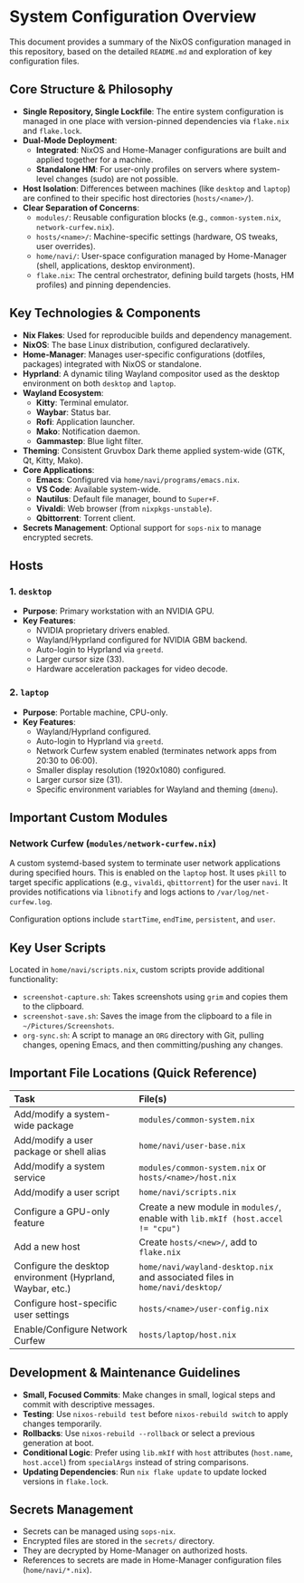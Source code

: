# System Configuration Overview

This document provides a summary of the NixOS configuration managed in this repository, based on the detailed `README.md` and exploration of key configuration files.

## Core Structure & Philosophy

- **Single Repository, Single Lockfile**: The entire system configuration is managed in one place with version-pinned dependencies via `flake.nix` and `flake.lock`.
- **Dual-Mode Deployment**:
  - **Integrated**: NixOS and Home-Manager configurations are built and applied together for a machine.
  - **Standalone HM**: For user-only profiles on servers where system-level changes (sudo) are not possible.
- **Host Isolation**: Differences between machines (like `desktop` and `laptop`) are confined to their specific host directories (`hosts/<name>/`).
- **Clear Separation of Concerns**:
  - `modules/`: Reusable configuration blocks (e.g., `common-system.nix`, `network-curfew.nix`).
  - `hosts/<name>/`: Machine-specific settings (hardware, OS tweaks, user overrides).
  - `home/navi/`: User-space configuration managed by Home-Manager (shell, applications, desktop environment).
  - `flake.nix`: The central orchestrator, defining build targets (hosts, HM profiles) and pinning dependencies.

## Key Technologies & Components

- **Nix Flakes**: Used for reproducible builds and dependency management.
- **NixOS**: The base Linux distribution, configured declaratively.
- **Home-Manager**: Manages user-specific configurations (dotfiles, packages) integrated with NixOS or standalone.
- **Hyprland**: A dynamic tiling Wayland compositor used as the desktop environment on both `desktop` and `laptop`.
- **Wayland Ecosystem**:
  - **Kitty**: Terminal emulator.
  - **Waybar**: Status bar.
  - **Rofi**: Application launcher.
  - **Mako**: Notification daemon.
  - **Gammastep**: Blue light filter.
- **Theming**: Consistent Gruvbox Dark theme applied system-wide (GTK, Qt, Kitty, Mako).
- **Core Applications**:
  - **Emacs**: Configured via `home/navi/programs/emacs.nix`.
  - **VS Code**: Available system-wide.
  - **Nautilus**: Default file manager, bound to `Super+F`.
  - **Vivaldi**: Web browser (from `nixpkgs-unstable`).
  - **Qbittorrent**: Torrent client.
- **Secrets Management**: Optional support for `sops-nix` to manage encrypted secrets.

## Hosts

### 1. `desktop`
- **Purpose**: Primary workstation with an NVIDIA GPU.
- **Key Features**:
  - NVIDIA proprietary drivers enabled.
  - Wayland/Hyprland configured for NVIDIA GBM backend.
  - Auto-login to Hyprland via `greetd`.
  - Larger cursor size (33).
  - Hardware acceleration packages for video decode.

### 2. `laptop`
- **Purpose**: Portable machine, CPU-only.
- **Key Features**:
  - Wayland/Hyprland configured.
  - Auto-login to Hyprland via `greetd`.
  - Network Curfew system enabled (terminates network apps from 20:30 to 06:00).
  - Smaller display resolution (1920x1080) configured.
  - Larger cursor size (31).
  - Specific environment variables for Wayland and theming (`dmenu`).

## Important Custom Modules

### Network Curfew (`modules/network-curfew.nix`)
A custom systemd-based system to terminate user network applications during specified hours. This is enabled on the `laptop` host. It uses `pkill` to target specific applications (e.g., `vivaldi`, `qbittorrent`) for the user `navi`. It provides notifications via `libnotify` and logs actions to `/var/log/net-curfew.log`.

Configuration options include `startTime`, `endTime`, `persistent`, and `user`.

## Key User Scripts

Located in `home/navi/scripts.nix`, custom scripts provide additional functionality:
- `screenshot-capture.sh`: Takes screenshots using `grim` and copies them to the clipboard.
- `screenshot-save.sh`: Saves the image from the clipboard to a file in `~/Pictures/Screenshots`.
- `org-sync.sh`: A script to manage an `ORG` directory with Git, pulling changes, opening Emacs, and then committing/pushing any changes.


## Important File Locations (Quick Reference)

| Task | File(s) |
| :--- | :--- |
| Add/modify a system-wide package | `modules/common-system.nix` |
| Add/modify a user package or shell alias | `home/navi/user-base.nix` |
| Add/modify a system service | `modules/common-system.nix` or `hosts/<name>/host.nix` |
| Add/modify a user script | `home/navi/scripts.nix` |
| Configure a GPU-only feature | Create a new module in `modules/`, enable with `lib.mkIf (host.accel != "cpu")` |
| Add a new host | Create `hosts/<new>/`, add to `flake.nix` |
| Configure the desktop environment (Hyprland, Waybar, etc.) | `home/navi/wayland-desktop.nix` and associated files in `home/navi/desktop/` |
| Configure host-specific user settings | `hosts/<name>/user-config.nix` |
| Enable/Configure Network Curfew | `hosts/laptop/host.nix` |

## Development & Maintenance Guidelines

- **Small, Focused Commits**: Make changes in small, logical steps and commit with descriptive messages.
- **Testing**: Use `nixos-rebuild test` before `nixos-rebuild switch` to apply changes temporarily.
- **Rollbacks**: Use `nixos-rebuild --rollback` or select a previous generation at boot.
- **Conditional Logic**: Prefer using `lib.mkIf` with `host` attributes (`host.name`, `host.accel`) from `specialArgs` instead of string comparisons.
- **Updating Dependencies**: Run `nix flake update` to update locked versions in `flake.lock`.

## Secrets Management

- Secrets can be managed using `sops-nix`.
- Encrypted files are stored in the `secrets/` directory.
- They are decrypted by Home-Manager on authorized hosts.
- References to secrets are made in Home-Manager configuration files (`home/navi/*.nix`).
